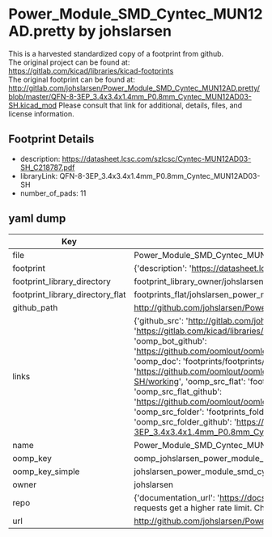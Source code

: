 # Power_Module_SMD_Cyntec_MUN12AD.pretty by johslarsen  
This is a harvested standardized copy of a footprint from github.  
The original project can be found at:  
https://gitlab.com/kicad/libraries/kicad-footprints  
The original footprint can be found at:
http://gitlab.com/johslarsen/Power_Module_SMD_Cyntec_MUN12AD.pretty/blob/master/QFN-8-3EP_3.4x3.4x1.4mm_P0.8mm_Cyntec_MUN12AD03-SH.kicad_mod
Please consult that link for additional, details, files, and license information.  
## Footprint Details
* description: https://datasheet.lcsc.com/szlcsc/Cyntec-MUN12AD03-SH_C218787.pdf  
* libraryLink: QFN-8-3EP_3.4x3.4x1.4mm_P0.8mm_Cyntec_MUN12AD03-SH  
* number_of_pads: 11  
## yaml dump  
| Key | Value |  
| --- | --- |  
| file | Power_Module_SMD_Cyntec_MUN12AD.pretty/QFN-8-3EP_3.4x3.4x1.4mm_P0.8mm_Cyntec_MUN12AD03-SH.kicad_mod |  
| footprint | {'description': 'https://datasheet.lcsc.com/szlcsc/Cyntec-MUN12AD03-SH_C218787.pdf', 'libraryLink': 'QFN-8-3EP_3.4x3.4x1.4mm_P0.8mm_Cyntec_MUN12AD03-SH', 'number_of_pads': 11} |  
| footprint_library_directory | footprint_library_owner/johslarsen_Power_Module_SMD_Cyntec_MUN12AD.pretty |  
| footprint_library_directory_flat | footprints_flat/johslarsen_power_module_smd_cyntec_mun12ad_qfn_8_3ep_3_4x3_4x1_4mm_p0_8mm_cyntec_mun12ad03_sh/working |  
| github_path | http://github.com/johslarsen/Power_Module_SMD_Cyntec_MUN12AD.pretty/blob/master/QFN-8-3EP_3.4x3.4x1.4mm_P0.8mm_Cyntec_MUN12AD03-SH.kicad_mod |  
| links | {'github_src': 'http://gitlab.com/johslarsen/Power_Module_SMD_Cyntec_MUN12AD.pretty/blob/master/QFN-8-3EP_3.4x3.4x1.4mm_P0.8mm_Cyntec_MUN12AD03-SH.kicad_mod', 'github_src_repo': 'https://gitlab.com/kicad/libraries/kicad-footprints', 'oomp_bot': 'footprints/johslarsen_power_module_smd_cyntec_mun12ad_qfn_8_3ep_3_4x3_4x1_4mm_p0_8mm_cyntec_mun12ad03_sh/working', 'oomp_bot_github': 'https://github.com/oomlout/oomlout_oomp_footprint_bot/tree/main/footprints/johslarsen_power_module_smd_cyntec_mun12ad_qfn_8_3ep_3_4x3_4x1_4mm_p0_8mm_cyntec_mun12ad03_sh/working', 'oomp_doc': 'footprints/footprints/johslarsen/Power_Module_SMD_Cyntec_MUN12AD/QFN-8-3EP_3.4x3.4x1.4mm_P0.8mm_Cyntec_MUN12AD03-SH/working/', 'oomp_doc_github': 'https://github.com/oomlout/oomlout_oomp_footprint_doc/tree/main/footprints/footprints/johslarsen/Power_Module_SMD_Cyntec_MUN12AD/QFN-8-3EP_3.4x3.4x1.4mm_P0.8mm_Cyntec_MUN12AD03-SH/working', 'oomp_src_flat': 'footprints_flat/footprints_flat/johslarsen_power_module_smd_cyntec_mun12ad_qfn_8_3ep_3_4x3_4x1_4mm_p0_8mm_cyntec_mun12ad03_sh/working', 'oomp_src_flat_github': 'https://github.com/oomlout/oomlout_oomp_footprint_src/tree/main/footprints_flat/johslarsen_power_module_smd_cyntec_mun12ad_qfn_8_3ep_3_4x3_4x1_4mm_p0_8mm_cyntec_mun12ad03_sh/working', 'oomp_src_folder': 'footprints_folder/footprints_folder/johslarsen/Power_Module_SMD_Cyntec_MUN12AD/QFN-8-3EP_3.4x3.4x1.4mm_P0.8mm_Cyntec_MUN12AD03-SH/working', 'oomp_src_folder_github': 'https://github.com/oomlout/oomlout_oomp_footprint_src/tree/main/footprints_folder/johslarsen/Power_Module_SMD_Cyntec_MUN12AD/QFN-8-3EP_3.4x3.4x1.4mm_P0.8mm_Cyntec_MUN12AD03-SH/working'} |  
| name | Power_Module_SMD_Cyntec_MUN12AD.pretty |  
| oomp_key | oomp_johslarsen_power_module_smd_cyntec_mun12ad_qfn_8_3ep_3_4x3_4x1_4mm_p0_8mm_cyntec_mun12ad03_sh |  
| oomp_key_simple | johslarsen_power_module_smd_cyntec_mun12ad_qfn_8_3ep_3_4x3_4x1_4mm_p0_8mm_cyntec_mun12ad03_sh |  
| owner | johslarsen |  
| repo | {'documentation_url': 'https://docs.github.com/rest/overview/resources-in-the-rest-api#rate-limiting', 'message': "API rate limit exceeded for 84.66.173.59. (But here's the good news: Authenticated requests get a higher rate limit. Check out the documentation for more details.)"} |  
| url | http://github.com/johslarsen/Power_Module_SMD_Cyntec_MUN12AD.pretty |  

